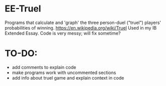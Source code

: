 # EE-Truel
Programs that calculate and 'graph' the three person-duel ("truel") players' probabilities of winning.
https://en.wikipedia.org/wiki/Truel
Used in my IB Extended Essay.
Code is very messy; will fix sometime?

# TO-DO:
- add comments to explain code
- make programs work with uncommented sections
- add info about truel game and explain context in code
